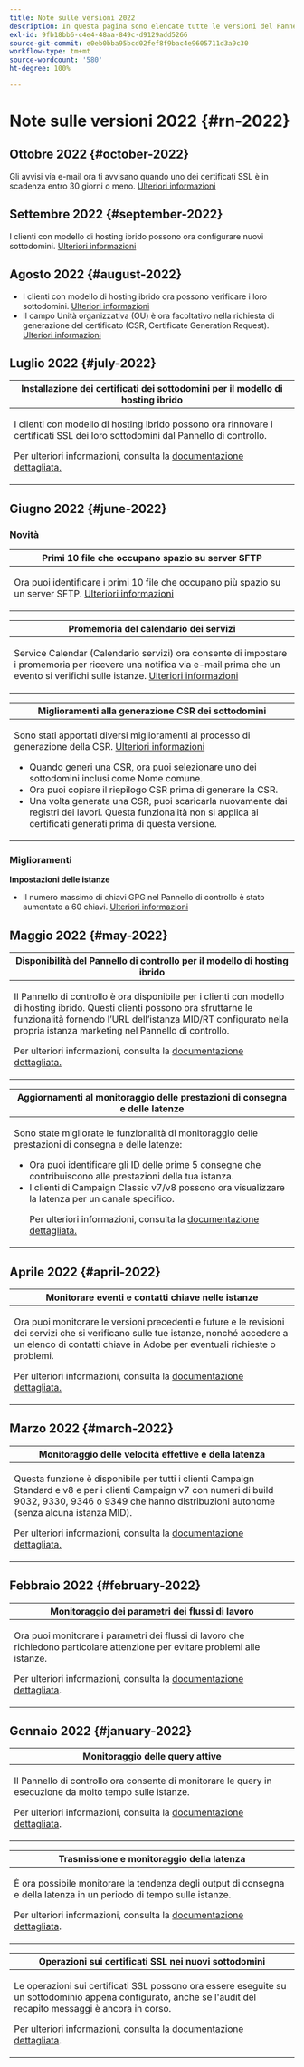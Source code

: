 ```yaml
---
title: Note sulle versioni 2022
description: In questa pagina sono elencate tutte le versioni del Pannello di controllo del 2022.
exl-id: 9fb18bb6-c4e4-48aa-849c-d9129add5266
source-git-commit: e0eb0bba95bcd02fef8f9bac4e9605711d3a9c30
workflow-type: tm+mt
source-wordcount: '580'
ht-degree: 100%

---
```


# Note sulle versioni 2022 {#rn-2022}

## Ottobre 2022 {#october-2022}

Gli avvisi via e-mail ora ti avvisano quando uno dei certificati SSL è in scadenza entro 30 giorni o meno. [Ulteriori informazioni](../performance-monitoring/using/email-alerting.md)

## Settembre 2022 {#september-2022}

I clienti con modello di hosting ibrido possono ora configurare nuovi sottodomini. [Ulteriori informazioni](../subdomains-certificates/using/setting-up-new-subdomain.md)

## Agosto 2022 {#august-2022}

* I clienti con modello di hosting ibrido ora possono verificare i loro sottodomini. [Ulteriori informazioni](../subdomains-certificates/using/monitoring-subdomains.md)
* Il campo Unità organizzativa (OU) è ora facoltativo nella richiesta di generazione del certificato (CSR, Certificate Generation Request). [Ulteriori informazioni](../subdomains-certificates/using/renewing-subdomain-certificate.md)

## Luglio 2022 {#july-2022}

<table>
<thead>
<tr>
<th><strong>Installazione dei certificati dei sottodomini per il modello di hosting ibrido</strong><br/></th>
</tr>
</thead>
<tbody>
<tr>
<td>
<p><p>I clienti con modello di hosting ibrido possono ora rinnovare i certificati SSL dei loro sottodomini dal Pannello di controllo.</p><p>Per ulteriori informazioni, consulta la <a href="../subdomains-certificates/using/renewing-subdomain-certificate.md">documentazione dettagliata.</a></p>
</td>
</tr>
</tbody>
</table>

## Giugno 2022 {#june-2022}

### Novità

<table>
<thead>
<tr>
<th><strong>Primi 10 file che occupano spazio su server SFTP</strong><br/></th>
</tr>
</thead>
<tbody>
<tr>
<td>
<p>Ora puoi identificare i primi 10 file che occupano più spazio su un server SFTP. <a href="../sftp/using/sftp-storage-management.md">Ulteriori informazioni</a></p>
</td>
</tr>
</tbody>
</table>

<table>
<thead>
<tr>
<th><strong>Promemoria del calendario dei servizi</strong><br/></th>
</tr>
</thead>
<tbody>
<tr>
<td>
<p>Service Calendar (Calendario servizi) ora consente di impostare i promemoria per ricevere una notifica via e-mail prima che un evento si verifichi sulle istanze. <a href="../service-events/service-events.md">Ulteriori informazioni</a></p>
</td>
</tr>
</tbody>
</table>

<table>
<thead>
<tr>
<th><strong>Miglioramenti alla generazione CSR dei sottodomini</strong><br/></th>
</tr>
</thead>
<tbody>
<tr>
<td>
<p>Sono stati apportati diversi miglioramenti al processo di generazione della CSR. <a href="../subdomains-certificates/using/renewing-subdomain-certificate.md">Ulteriori informazioni</a></p><ul><li>Quando generi una CSR, ora puoi selezionare uno dei sottodomini inclusi come Nome comune.</li><li>Ora puoi copiare il riepilogo CSR prima di generare la CSR.</li><li>Una volta generata una CSR, puoi scaricarla nuovamente dai registri dei lavori. Questa funzionalità non si applica ai certificati generati prima di questa versione.</li></ul><p>

</td>
</tr>
</tbody>
</table>

### Miglioramenti

**Impostazioni delle istanze**

* Il numero massimo di chiavi GPG nel Pannello di controllo è stato aumentato a 60 chiavi. [Ulteriori informazioni](../instances-settings/using/gpg-keys-management.md)

## Maggio 2022 {#may-2022}

<table>
<thead>
<tr>
<th><strong>Disponibilità del Pannello di controllo per il modello di hosting ibrido</strong><br/></th>
</tr>
</thead>
<tbody>
<tr>
<td>
<p>Il Pannello di controllo è ora disponibile per i clienti con modello di hosting ibrido. Questi clienti possono ora sfruttarne le funzionalità fornendo l’URL dell’istanza MID/RT configurato nella propria istanza marketing nel Pannello di controllo.</p><p>Per ulteriori informazioni, consulta la <a href="../instances-settings/using/external-accounts.md">documentazione dettagliata.</a></p>
</td>
</tr>
</tbody>
</table>

<table>
<thead>
<tr>
<th><strong>Aggiornamenti al monitoraggio delle prestazioni di consegna e delle latenze</strong><br/></th>
</tr>
</thead>
<tbody>
<tr>
<td>
<p>Sono state migliorate le funzionalità di monitoraggio delle prestazioni di consegna e delle latenze:<ul><li>Ora puoi identificare gli ID delle prime 5 consegne che contribuiscono alle prestazioni della tua istanza.</li><li>I clienti di Campaign Classic v7/v8 possono ora visualizzare la latenza per un canale specifico.</p></li><p>Per ulteriori informazioni, consulta la <a href="../performance-monitoring/using/throughputs-latencies.md">documentazione dettagliata.</a></p>
</td>
</tr>
</tbody>
</table>


## Aprile 2022 {#april-2022}

<table>
<thead>
<tr>
<th><strong>Monitorare eventi e contatti chiave nelle istanze</strong><br/></th>
</tr>
</thead>
<tbody>
<tr>
<td>
<p>Ora puoi monitorare le versioni precedenti e future e le revisioni dei servizi che si verificano sulle tue istanze, nonché accedere a un elenco di contatti chiave in Adobe per eventuali richieste o problemi.</p><p>Per ulteriori informazioni, consulta la <a href="../service-events/service-events.md">documentazione dettagliata.</a></p>
</td>
</tr>
</tbody>
</table>

## Marzo 2022 {#march-2022}

<table>
<thead>
<tr>
<th><strong>Monitoraggio delle velocità effettive e della latenza</strong><br/></th>
</tr>
</thead>
<tbody>
<tr>
<td>
<p>Questa funzione è disponibile per tutti i clienti Campaign Standard e v8 e per i clienti Campaign v7 con numeri di build 9032, 9330, 9346 o 9349 che hanno distribuzioni autonome (senza alcuna istanza MID).</p><p>Per ulteriori informazioni, consulta la <a href="../performance-monitoring/using/throughputs-latencies.md">documentazione dettagliata.</a></p>
</td>
</tr>
</tbody>
</table>

## Febbraio 2022 {#february-2022}

<table>
<thead>
<tr>
<th><strong>Monitoraggio dei parametri dei flussi di lavoro</strong><br/></th>
</tr>
</thead>
<tbody>
<tr>
<td>
<p>Ora puoi monitorare i parametri dei flussi di lavoro che richiedono particolare attenzione per evitare problemi alle istanze. </p><p>Per ulteriori informazioni, consulta la <a href="../performance-monitoring/using/workflow-monitoring.md">documentazione dettagliata</a>.</p>
</td>
</tr>
</tbody>
</table>

## Gennaio 2022 {#january-2022}

<table>
<thead>
<tr>
<th><strong>Monitoraggio delle query attive</strong><br/></th>
</tr>
</thead>
<tbody>
<tr>
<td>
<p>Il Pannello di controllo ora consente di monitorare le query in esecuzione da molto tempo sulle istanze.</p><p>Per ulteriori informazioni, consulta la <a href="../performance-monitoring/using/database-active-queries.md">documentazione dettagliata</a>.</p>
</td>
</tr>
</tbody>
</table>

<table>
<thead>
<tr>
<th><strong>Trasmissione e monitoraggio della latenza</strong><br/></th>
</tr>
</thead>
<tbody>
<tr>
<td>
<p>È ora possibile monitorare la tendenza degli output di consegna e della latenza in un periodo di tempo sulle istanze.</p><p>Per ulteriori informazioni, consulta la <a href="../performance-monitoring/using/throughputs-latencies.md">documentazione dettagliata</a>.</p>
</td>
</tr>
</tbody>
</table>

<table>
<thead>
<tr>
<th><strong>Operazioni sui certificati SSL nei nuovi sottodomini</strong><br/></th>
</tr>
</thead>
<tbody>
<tr>
<td>
<p>Le operazioni sui certificati SSL possono ora essere eseguite su un sottodominio appena configurato, anche se l'audit del recapito messaggi è ancora in corso.</p><p>Per ulteriori informazioni, consulta la <a href="../subdomains-certificates/using/renewing-subdomain-certificate.md">documentazione dettagliata</a>.</p>
</td>
</tr>
</tbody>
</table>
